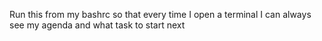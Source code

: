 Run this from my bashrc so that every time I open a terminal I can always see my agenda and what task to start next
